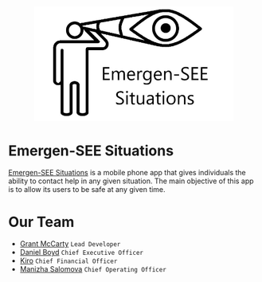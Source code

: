 <p align="center">
<img src="https://github.com/GrantMcCarty/Emergen-SEE-Situations/blob/master/Emergen-SEE.jpg"
alt="Emergen-SEE Situations"
width="400"
/>
</p>

# Emergen-SEE Situations
[Emergen-SEE Situations](https://github.com/Emergen-SEE) is a mobile phone app that gives individuals the ability to contact help in any given situation. The main objective of this app is to allow its users to be safe at any given time.

# Our Team
* [Grant McCarty](https://github.com/GrantMcCarty) `Lead Developer`
* [Daniel Boyd](https://github.com/jdboyd196) `Chief Executive Officer`
* [Kiro](https://github.com/) `Chief Financial Officer`
* [Manizha Salomova](https://github.com/manizha83) `Chief Operating Officer`

